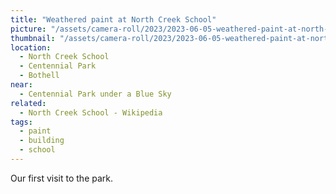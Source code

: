 ```yaml
---
title: "Weathered paint at North Creek School"
picture: "/assets/camera-roll/2023/2023-06-05-weathered-paint-at-north-creek-school/20230605_003107101_iOS.jpg"
thumbnail: "/assets/camera-roll/2023/2023-06-05-weathered-paint-at-north-creek-school/20230605_003107101_iOS-thumbnail.jpg"
location:
  - North Creek School
  - Centennial Park
  - Bothell
near:
  - Centennial Park under a Blue Sky
related:
  - North Creek School - Wikipedia
tags:
  - paint
  - building
  - school
---
```

Our first visit to the park. 